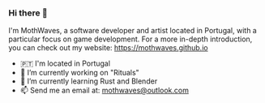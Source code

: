 ### Hi there 👋
I'm MothWaves, a software developer and artist located in Portugal, with a particular focus on game development.
For a more in-depth introduction, you can check out my website: https://mothwaves.github.io 
  
- 🇵🇹 I'm located in Portugal
- 🔭 I’m currently working on "Rituals"
- 🌱 I’m currently learning Rust and Blender
- 📫 Send me an email at: mothwaves@outlook.com

